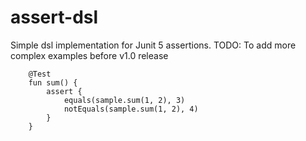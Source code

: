 # assert-dsl
Simple dsl implementation for Junit 5 assertions.
TODO: To add more complex examples before v1.0 release
```
    @Test
    fun sum() {
        assert {
            equals(sample.sum(1, 2), 3)
            notEquals(sample.sum(1, 2), 4)
        }
    }
```
